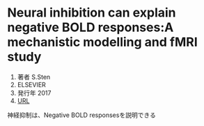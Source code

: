 # Neural inhibition can explain negative BOLD responses:A mechanistic modelling and fMRI study

1. 著者 S.Sten
2. ELSEVIER
3. 発行年 2017
4. [URL](https://www.sciencedirect.com/science/article/abs/pii/S1053811917305700?via%3Dihub)

神経抑制は、Negative BOLD responsesを説明できる
